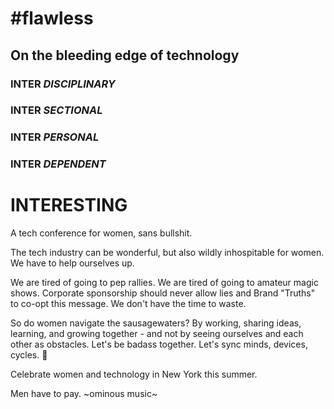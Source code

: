 # \#flawless

## On the bleeding edge of technology

### INTER _DISCIPLINARY_
### INTER _SECTIONAL_
### INTER _PERSONAL_
### INTER _DEPENDENT_
# INTERESTING

A tech conference for women, sans bullshit.

The tech industry can be wonderful, but also wildly inhospitable for women. We have to help ourselves up.

We are tired of going to pep rallies. We are tired of going to amateur magic shows. Corporate sponsorship should never allow lies and Brand "Truths" to co-opt this message. We don't have the time to waste.

So do women navigate the sausagewaters? By working, sharing ideas, learning, and growing together - and not by seeing ourselves and each other as obstacles. Let's be badass together. Let's sync minds, devices, cycles. 🔴

Celebrate women and technology in New York this summer.

Men have to pay. ~ominous music~
